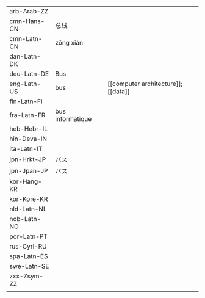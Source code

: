 | | | |
|-|-|-|
| arb-Arab-ZZ |  |  |
| cmn-Hans-CN | 总线 |  |
| cmn-Latn-CN | zǒng xiàn |  |
| dan-Latn-DK |  |  |
| deu-Latn-DE | Bus |  |
| eng-Latn-US | bus | [[computer architecture]]; [[data]] |
| fin-Latn-FI |  |  |
| fra-Latn-FR | bus informatique |  |
| heb-Hebr-IL |  |  |
| hin-Deva-IN |  |  |
| ita-Latn-IT |  |  |
| jpn-Hrkt-JP | バス |  |
| jpn-Jpan-JP | バス |  |
| kor-Hang-KR |  |  |
| kor-Kore-KR |  |  |
| nld-Latn-NL |  |  |
| nob-Latn-NO |  |  |
| por-Latn-PT |  |  |
| rus-Cyrl-RU |  |  |
| spa-Latn-ES |  |  |
| swe-Latn-SE |  |  |
| zxx-Zsym-ZZ |  |  |
|  |  |  |
